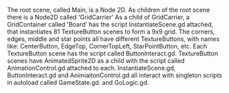 The root scene, called Main, is a Node 2D.
As children of the root scene there is a Node2D called 'GridCarrier'
As a child of GridCarrier, a GridContainer called 'Board' has the script InstantiateScene.gd attached, that instantiates 81 TextureButton scenes to form a 9x9 grid.
The corners, edges, middle and star points all have different TextureButtons, with names like: CenterButton, EdgeTop, CornerTopLeft, StarPointButton, etc.
Each TextureButton scene has the script called ButtonInteract.gd.
TextureButton scenes have AnimatedSprite2D as a child with the script called AnimationControl.gd attached to each.
InstantiateScene.gd, ButtonInteract.gd and AnimiaitonControl.gd all interact with singleton scripts in autoload called GameState.gd. and GoLogic.gd.